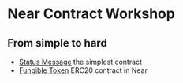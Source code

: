 # Near Contract Workshop

## From simple to hard

* [Status Message](status-message-rs/) the simplest contract
* [Fungible Token](ft/) ERC20 contract in Near
